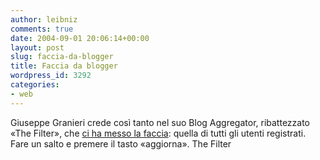 ```yaml
---
author: leibniz
comments: true
date: 2004-09-01 20:06:14+00:00
layout: post
slug: faccia-da-blogger
title: Faccia da blogger
wordpress_id: 3292
categories:
- web
---
```


Giuseppe Granieri crede così tanto nel suo Blog Aggregator, ribattezzato «The Filter», che [ci ha messo la faccia](http://www.bookcafe.net/blog/filter/noone.cfm): quella di tutti gli utenti registrati. Fare un salto e premere il tasto «aggiorna».
The Filter
